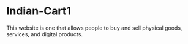# Indian-Cart1
This website is one that allows people to buy and sell physical goods, services, and digital products.

